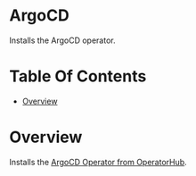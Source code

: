 # ArgoCD
Installs the ArgoCD operator.

# Table Of Contents
- [Overview](#overview)

# Overview
Installs the [ArgoCD Operator from OperatorHub](https://operatorhub.io/operator/argocd-operator).

